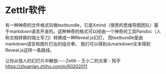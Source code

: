 # Zettlr软件



有一种神奇的文件格式叫做textbundle，它是Xmind（很贵的思维导图团队）基于markdown语言开发的。这种神奇的格式可以经由一个神奇的工具Pandoc（人称文档转换的瑞士军刀）转换成一种Reveal.js幻灯。
而textbundle是由markdown语言和图片打出的组合拳。 我们可以得到从markdown文本得到Reveal.js这样一条路线。



让你从恼人的幻灯片中解放----Zettlr - 王小二的文章 - 知乎
https://zhuanlan.zhihu.com/p/60202011


























